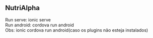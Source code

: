 ## NutriAlpha

Run serve: ionic serve <br>
Run android: cordova run android <br>
Obs: ionic cordova run android(caso os plugins não esteja instalados)

